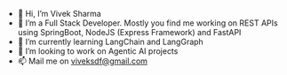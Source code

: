 - 👋 Hi, I’m Vivek Sharma
- 👀 I’m a Full Stack Developer. Mostly you find me working on REST APIs using SpringBoot, NodeJS (Express Framework) and FastAPI
- 🌱 I’m currently learning LangChain and LangGraph
- 💞️ I’m looking to work on Agentic AI projects
- 📫 Mail me on viveksdf@gmail.com

<!---
viveksdf/viveksdf is a ✨ special ✨ repository because its `README.md` (this file) appears on your GitHub profile.
You can click the Preview link to take a look at your changes.
--->

